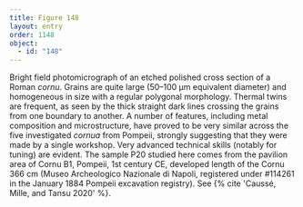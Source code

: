 ```yaml
---
title: Figure 148
layout: entry
order: 1148
object:
  - id: "148"
---
```


Bright field photomicrograph of an etched polished cross section of a Roman *cornu*. Grains are quite large (50–100 µm equivalent diameter) and homogeneous in size with a regular polygonal morphology. Thermal twins are frequent, as seen by the thick straight dark lines crossing the grains from one boundary to another. A number of features, including metal composition and microstructure, have proved to be very similar across the five investigated *cornua* from Pompeii, strongly suggesting that they were made by a single workshop. Very advanced technical skills (notably for tuning) are evident. The sample P20 studied here comes from the pavilion area of Cornu B1, Pompeii, 1st century CE, developed length of the Cornu 366 cm (Museo Archeologico Nazionale di Napoli, registered under #114261 in the January 1884 Pompeii excavation registry). See {% cite 'Caussé, Mille, and Tansu 2020' %}.
